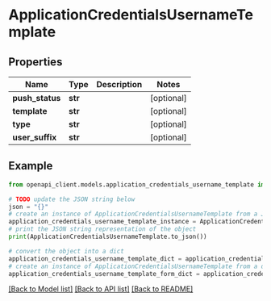 # ApplicationCredentialsUsernameTemplate


## Properties

Name | Type | Description | Notes
------------ | ------------- | ------------- | -------------
**push_status** | **str** |  | [optional] 
**template** | **str** |  | [optional] 
**type** | **str** |  | [optional] 
**user_suffix** | **str** |  | [optional] 

## Example

```python
from openapi_client.models.application_credentials_username_template import ApplicationCredentialsUsernameTemplate

# TODO update the JSON string below
json = "{}"
# create an instance of ApplicationCredentialsUsernameTemplate from a JSON string
application_credentials_username_template_instance = ApplicationCredentialsUsernameTemplate.from_json(json)
# print the JSON string representation of the object
print(ApplicationCredentialsUsernameTemplate.to_json())

# convert the object into a dict
application_credentials_username_template_dict = application_credentials_username_template_instance.to_dict()
# create an instance of ApplicationCredentialsUsernameTemplate from a dict
application_credentials_username_template_form_dict = application_credentials_username_template.from_dict(application_credentials_username_template_dict)
```
[[Back to Model list]](../README.md#documentation-for-models) [[Back to API list]](../README.md#documentation-for-api-endpoints) [[Back to README]](../README.md)


